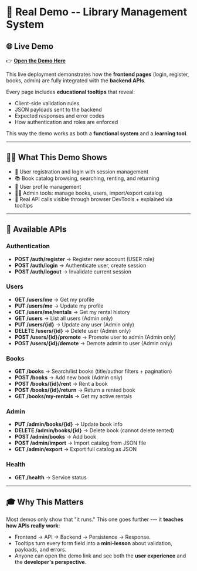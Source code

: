 # 🚀 Real Demo -- Library Management System

## 🌐 Live Demo

👉 **[Open the Demo
Here](https://melodious-mousse-c2a470.netlify.app/index.html)**

This live deployment demonstrates how the **frontend pages** (login,
register, books, admin) are fully integrated with the **backend APIs**.

Every page includes **educational tooltips** that reveal:
- Client-side validation rules
- JSON payloads sent to the backend
- Expected responses and error codes
- How authentication and roles are enforced

This way the demo works as both a **functional system** and a **learning
tool**.

------------------------------------------------------------------------

## 🧑‍💻 What This Demo Shows

-   🔑 User registration and login with session management
-   📚 Book catalog browsing, searching, renting, and returning
-   👤 User profile management
-   👨‍💻 Admin tools: manage books, users, import/export catalog
-   📡 Real API calls visible through browser DevTools + explained via
    tooltips

------------------------------------------------------------------------

## 📡 Available APIs

### Authentication

-   **POST /auth/register** → Register new account (USER role)
-   **POST /auth/login** → Authenticate user, create session
-   **POST /auth/logout** → Invalidate current session

### Users

-   **GET /users/me** → Get my profile
-   **PUT /users/me** → Update my profile
-   **GET /users/me/rentals** → Get my rental history
-   **GET /users** → List all users (Admin only)
-   **PUT /users/{id}** → Update any user (Admin only)
-   **DELETE /users/{id}** → Delete user (Admin only)
-   **POST /users/{id}/promote** → Promote user to admin (Admin only)
-   **POST /users/{id}/demote** → Demote admin to user (Admin only)

### Books

-   **GET /books** → Search/list books (title/author filters +
    pagination)
-   **POST /books** → Add new book (Admin only)
-   **POST /books/{id}/rent** → Rent a book
-   **POST /books/{id}/return** → Return a rented book
-   **GET /books/my-rentals** → Get my active rentals

### Admin

-   **PUT /admin/books/{id}** → Update book info
-   **DELETE /admin/books/{id}** → Delete book (cannot delete rented)
-   **POST /admin/books** → Add book
-   **POST /admin/import** → Import catalog from JSON file
-   **GET /admin/export** → Export full catalog as JSON

### Health

-   **GET /health** → Service status

------------------------------------------------------------------------

## 🎓 Why This Matters

Most demos only show that "it runs."
This one goes further --- it **teaches how APIs really work**:
- Frontend → API → Backend → Persistence → Response.
- Tooltips turn every form field into a **mini-lesson** about
validation, payloads, and errors.
- Anyone can open the demo link and see both the **user experience** and
the **developer's perspective**.
